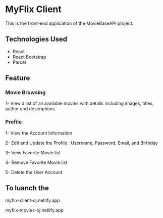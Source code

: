 # **MyFlix Client**
This is the front-end application of the MovieBaseAPI project.


## **Technologies Used**
- React
- React Bootstrap
- Parcel

## **Feature**

### Movie Browsing
1- View a list of all available movies with details including images, titles, author and descriptions.

### Profile
1- View the Account Information

2- Edit and Update the Profile : Username, Password, Email, and Birthday

3- Veiw Favorite Movie list

4- Remove Favorite Movie list

5- Delete the User Account


## **To luanch the**
myflix-client-oj.netlify.app

myflix-movies-oj.netlify.app